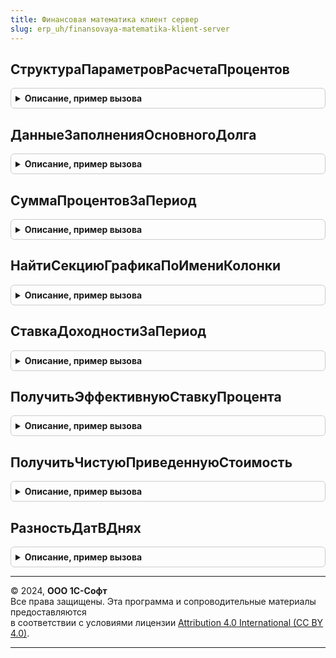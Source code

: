 ```yaml
---
title: Финансовая математика клиент сервер
slug: erp_uh/finansovaya-matematika-klient-server
---
```



## СтруктураПараметровРасчетаПроцентов
<details style="margin: 1em 0; padding: 0.5em; border: 1px solid #ccc; border-radius: 6px;">

<summary style="font-weight: bold; cursor: pointer;">Описание, пример вызова</summary>

```bsl

Функция СтруктураПараметровРасчетаПроцентов() Экспорт
```

Пример вызова
```bsl
Результат = ФинансоваяМатематикаКлиентСервер.СтруктураПараметровРасчетаПроцентов() 
```
</details>

## ДанныеЗаполненияОсновногоДолга
<details style="margin: 1em 0; padding: 0.5em; border: 1px solid #ccc; border-radius: 6px;">

<summary style="font-weight: bold; cursor: pointer;">Описание, пример вызова</summary>

```bsl

Функция ДанныеЗаполненияОсновногоДолга(Знач ДатаНачалаДействия, Знач ДатаОкончанияДействия, Знач Сумма) Экспорт
```

Пример вызова
```bsl
Результат = ФинансоваяМатематикаКлиентСервер.ДанныеЗаполненияОсновногоДолга(ДатаНачалаДействия, ДатаОкончанияДействия, Сумма) 
```
</details>

## СуммаПроцентовЗаПериод
<details style="margin: 1em 0; padding: 0.5em; border: 1px solid #ccc; border-radius: 6px;">

<summary style="font-weight: bold; cursor: pointer;">Описание, пример вызова</summary>

```bsl

Функция СуммаПроцентовЗаПериод(ДатаНачала, ДатаОкончания, БазоваяСумма, Ставка, БазаДляРасчета = Неопределено) Экспорт
```

Пример вызова
```bsl
Результат = ФинансоваяМатематикаКлиентСервер.СуммаПроцентовЗаПериод(ДатаНачала, ДатаОкончания, БазоваяСумма, Ставка, БазаДляРасчета);
```
</details>

## НайтиСекциюГрафикаПоИмениКолонки
<details style="margin: 1em 0; padding: 0.5em; border: 1px solid #ccc; border-radius: 6px;">

<summary style="font-weight: bold; cursor: pointer;">Описание, пример вызова</summary>

```bsl

Функция НайтиСекциюГрафикаПоИмениКолонки(ОписаниеГрафика, ИмяКолонки) Экспорт
```

Пример вызова
```bsl
Результат = ФинансоваяМатематикаКлиентСервер.НайтиСекциюГрафикаПоИмениКолонки(ОписаниеГрафика, ИмяКолонки) 
```
</details>

## СтавкаДоходностиЗаПериод
<details style="margin: 1em 0; padding: 0.5em; border: 1px solid #ccc; border-radius: 6px;">

<summary style="font-weight: bold; cursor: pointer;">Описание, пример вызова</summary>

```bsl

// Функция определяет ставку доходности за период в процентах годовых.
Функция СтавкаДоходностиЗаПериод(ДатаНачала, ДатаОкончания, БазоваяСумма, СуммаНаКонецПериода, БазаДляРасчета = Неопределено) Экспорт
```

Пример вызова
```bsl
Результат = ФинансоваяМатематикаКлиентСервер.СтавкаДоходностиЗаПериод(ДатаНачала, ДатаОкончания, БазоваяСумма, СуммаНаКонецПериода, БазаДляРасчета);
```
</details>

## ПолучитьЭффективнуюСтавкуПроцента
<details style="margin: 1em 0; padding: 0.5em; border: 1px solid #ccc; border-radius: 6px;">

<summary style="font-weight: bold; cursor: pointer;">Описание, пример вызова</summary>

```bsl

//Расчет аналогично функции MS EXCEL - IRR
//Потоки должны быть отсортированы по дате
Функция ПолучитьЭффективнуюСтавкуПроцента(ДенежныйПоток, ТочкиДенежногоПотока, Оценка = 0, ИспользоватьПараметрыРасчетаЭСП = Истина) Экспорт
```

Пример вызова
```bsl
Результат = ФинансоваяМатематикаКлиентСервер.ПолучитьЭффективнуюСтавкуПроцента(ДенежныйПоток, ТочкиДенежногоПотока, Оценка, ИспользоватьПараметрыРасчетаЭСП);
```
</details>

## ПолучитьЧистуюПриведеннуюСтоимость
<details style="margin: 1em 0; padding: 0.5em; border: 1px solid #ccc; border-radius: 6px;">

<summary style="font-weight: bold; cursor: pointer;">Описание, пример вызова</summary>

```bsl

//Расчет аналогично функции MS EXCEL - NPV
//Потоки должны быть отсортированы по дате
Функция ПолучитьЧистуюПриведеннуюСтоимость(Ставка, ДенежныйПоток, ТочкиДенежногоПотока, НаКонецПериода = Истина, Производная = Ложь) Экспорт
```

Пример вызова
```bsl
Результат = ФинансоваяМатематикаКлиентСервер.ПолучитьЧистуюПриведеннуюСтоимость(Ставка, ДенежныйПоток, ТочкиДенежногоПотока, НаКонецПериода, Производная);
```
</details>

## РазностьДатВДнях
<details style="margin: 1em 0; padding: 0.5em; border: 1px solid #ccc; border-radius: 6px;">

<summary style="font-weight: bold; cursor: pointer;">Описание, пример вызова</summary>

```bsl

Функция РазностьДатВДнях(ДатаУменьшаемое, ДатаВычитаемое) Экспорт
```

Пример вызова
```bsl
Результат = ФинансоваяМатематикаКлиентСервер.РазностьДатВДнях(ДатаУменьшаемое, ДатаВычитаемое));
```
</details>

---

© 2024, **ООО 1С-Софт**  
Все права защищены. Эта программа и сопроводительные материалы предоставляются  
в соответствии с условиями лицензии [Attribution 4.0 International (CC BY 4.0)](https://creativecommons.org/licenses/by/4.0/legalcode).

---
